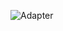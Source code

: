 ![Adapter](https://user-images.githubusercontent.com/69672253/174789196-b7b4ef5d-cb46-4a19-9b8e-5efcb4bd52e8.png)
